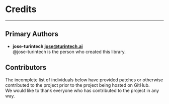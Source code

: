 # Credits

---

## Primary Authors

- __jose-turintech <jose@turintech.ai>__  
    @jose-turintech is the person who created this library.

    
## Contributors

The incomplete list of individuals below have provided patches or otherwise contributed to the project prior to the
project being hosted on GitHub.  
We would like to thank everyone who has contributed to the project in any way.

